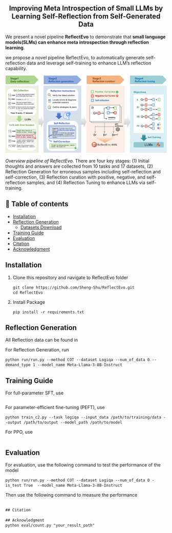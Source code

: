 <h2 align="center">Improving Meta Introspection of Small LLMs by Learning Self-Reflection from Self-Generated Data</h2>
<p align="center">

We present a novel pipeline **ReflectEvo** to demonstrate that **small language models(SLMs) can enhance meta introspection through reflection learning**.

we propose a novel pipeline ReflectEvo, to automatically generate self-reflection data and leverage self-training to enhance LLM’s reflection capability.

![Overall Pipeline](assets/overall.png)

*Overview pipeline of ReflectEvo.* There are four key stages: (1) Initial thoughts and answers are collected from 10 tasks and 17 datasets, (2) Reflection Generation for erroneous samples including self-reflection and self-correction, (3) Reflection curation with positive, negative, and self-reflection samples, and (4) Reflection Tuning to enhance LLMs via self-training.

## 📖 Table of contents
- [Installation](#installation)
- [Reflection Generation](#reflection-generation)
    - [Datasets Download](#datasets-download)
- [Training Guide](#training-guide)
- [Evaluation](#evaluation)
- [Citation](#citation)
- [Acknowledgment](#acknowledgment)

## Installation
1. Clone this repository and navigate to ReflectEvo folder
   
   ```
   git clone https://github.com/Sheng-Shu/ReflectEvo.git
   cd ReflectEvo
   ```
   
2. Install Package
   
   ```
   pip install -r requirements.txt
   ```
   
## Reflection Generation
All Reflection data can be found in 

For Reflection Generation, run
```
python run/run.py --method COT --dataset Logiqa --num_of_data 0 --demand_type 1 --model_name Meta-Llama-3-8B-Instruct
```

## Training Guide

For full-parameter SFT, use
```
```

For parameter-efficient fine-tuning (PEFT), use
```
python train_c2.py --task logiqa --input_data /path/to/training/data --output /path/to/output --model_path /path/to/model
```

For PPO, use
```
```

## Evaluation
For evaluation, use the following command to test the performance of the model
```
python run/run.py --method COT --dataset Logiqa --num_of_data 0 -is_test True  --model_name Meta-Llama-3-8B-Instruct
```
Then use the following command to measure the performance
```

## Citation

## Acknowledgment
python eval/count.py "your_result_path"
```

